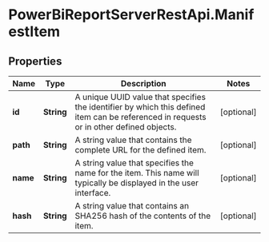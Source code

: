 # PowerBiReportServerRestApi.ManifestItem

## Properties
Name | Type | Description | Notes
------------ | ------------- | ------------- | -------------
**id** | **String** | A unique UUID value that specifies the identifier by which this defined item can be referenced in requests or in other defined objects. | [optional] 
**path** | **String** | A string value that contains the complete URL for the defined item. | [optional] 
**name** | **String** | A string value that specifies the name for the item. This name will typically be displayed in the user interface. | [optional] 
**hash** | **String** | A string value that contains an SHA256 hash of the contents of the item. | [optional] 


